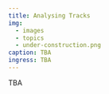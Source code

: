 ```yaml
---
title: Analysing Tracks
img:
  - images
  - topics
  - under-construction.png
caption: TBA
ingress: TBA
---
```


TBA
